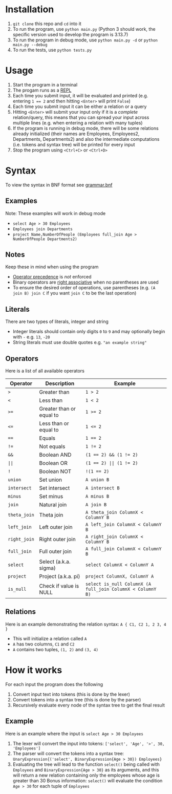 # Installation
1. `git clone` this repo and `cd` into it
2. To run the program, use `python main.py` (Python 3 should work, the specific version used to develop the program is 3.13.7)
3. To run the program in debug mode, use `python main.py -d` or `python main.py --debug`
4. To run the tests, use `python tests.py`

# Usage
1. Start the program in a terminal
2. The progam runs as a [REPL](https://en.wikipedia.org/wiki/Read%E2%80%93eval%E2%80%93print_loop)
3. Each time you submit input, it will be evaluated and printed (e.g. entering `1 == 2` and then hitting `<Enter>` will print `False`)
4. Each time you submit input it can be either a relation or a query
5. Hitting `<Enter>` will submit your input only if it is a *complete* relation/query, this means that you can spread your input across multiple lines (e.g. when entering a relation with many tuples)
6. If the program is running in debug mode, there will be some relations already initialized (their names are Employees, Employees2, Departments, Departments2) and also the intermediate computations (i.e. tokens and syntax tree) will be printed for every input
7. Stop the program using `<Ctrl+C>` or `<Ctrl+D>`

# Syntax
To view the syntax in BNF format see [grammar.bnf](grammar.bnf)

## Examples
Note: These examples will work in debug mode
- `select Age > 30 Employees`
- `Employees join Departments`
- `project Name,NumberOfPeople (Employees full_join Age > NumberOfPeople Departments2)`

## Notes
Keep these in mind when using the program
- [Operator precedence](https://en.wikipedia.org/wiki/Order_of_operations#Programming_languages) is *not* enforced
- Binary operators are [right associative](https://en.wikipedia.org/wiki/Operator_associativity) when no parentheses are used
- To ensure the desired order of operations, use parentheses (e.g. `(A join B) join C` if you want `join C` to be the last operation)

## Literals
There are two types of literals, integer and string
- Integer literals should contain only digits `0` to `9` and may optionally begin with `-` e.g. `13`, `-20`
- String literals must use double quotes e.g. `"an example string"`

## Operators
Here is a list of all available operators

| Operator | Description | Example |
| --- | --- | --- |
| `>` | Greater than | `1 > 2` |
| `<` | Less than | `1 < 2` |
| `>=` | Greater than or equal to | `1 >= 2` |
| `<=` | Less than or equal to | `1 <= 2`|
| `==` | Equals | `1 == 2` |
| `!=` | Not equals | `1 != 2` |
| `&&` | Boolean AND | `(1 == 2) && (1 != 2)` |
| `\|\|` | Boolean OR | `(1 == 2) \|\| (1 != 2)` |
| `!` | Boolean NOT | `!(1 == 2)` |
| `union` | Set union | `A union B` |
| `intersect` | Set intersect | `A intersect B` |
| `minus` | Set minus | `A minus B` |
| `join` | Natural join | `A join B` |
| `theta_join` | Theta join | `A theta_join ColumnX < ColumnY B` |
| `left_join` | Left outer join | `A left_join ColumnX < ColumnY B` |
| `right_join` | Right outer join | `A right_join ColumnX < ColumnY B` |
| `full_join` | Full outer join | `A full_join ColumnX < ColumnY B` |
| `select` | Select (a.k.a. sigma) | `select ColumnX < ColumnY A` |
| `project` | Project (a.k.a. pi) | `project ColumnX, ColumnY A` |
| `is_null` | Check if value is NULL | `select is_null ColumnX (A full_join ColumnX < ColumnY B)` |

## Relations
Here is an example demonstrating the relation syntax: `A { C1, C2 1, 2 3, 4  }`
- This will initialize a relation called `A`
- `A` has two columns, `C1` and `C2`
- `A` contains two tuples, `(1, 2)` and `(3, 4)`

# How it works
For each input the program does the following
1. Convert input text into tokens (this is done by the lexer)
2. Convert tokens into a syntax tree (this is done by the parser)
3. Recursively evaluate every node of the syntax tree to get the final result

## Example
Here is an example where the input is `select Age > 30 Employees`
1. The lexer will convert the input into tokens: `['select', 'Age', '>', 30, 'Employees']`
2. The parser will convert the tokens into a syntax tree: `UnaryExpression{('select', BinaryExpression{Age > 30}) Employees}`
3. Evaluating the tree will lead to the function `select()` being called with `Employees` and `BinaryExpression{Age > 30}` as its arguments, and this will return a new relation containing only the employees whose age is greater than 30
Bonus information: `select()` will evaluate the condition `Age > 30` for each tuple of `Employees`

